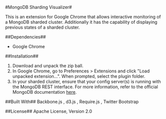 #MongoDB Sharding Visualizer#

This is an extension for Google Chrome that allows interactive monitoring of a MongoDB sharded cluster. Additionally it has the capability of displaying previous states of a sharded cluster.

##Dependencies##
* Google Chrome

##Installation##
1. Download and unpack the zip ball.
2. In Google Chrome, go to Preferences > Extensions and click "Load unpacked extension...". When prompted, select the plugin folder.
3. In your sharded cluster, ensure that your config server(s) is running with the MongoDB REST interface. For more information, refer to the official MongoDB documentation [here](http://www.mongodb.org/display/DOCS/Http+Interface/).

##Built With##
Backbone.js , d3.js , Require.js , Twitter Bootstrap

##License##
Apache License, Version 2.0